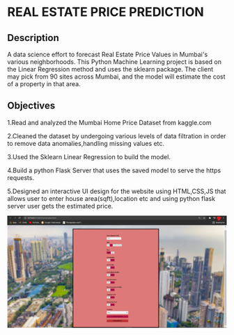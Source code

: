 # REAL ESTATE PRICE PREDICTION

## Description
A data science effort to forecast Real Estate Price Values in Mumbai's various neighborhoods. This Python Machine Learning project is based on the Linear Regression method and uses the sklearn package. The client may pick from 90 sites across Mumbai, and the model will estimate the cost of a property in that area.

## Objectives
1.Read and analyzed the Mumbai Home Price Dataset from kaggle.com

2.Cleaned the dataset by undergoing various levels of data filtration in order to remove data anomalies,handling missing values etc.

3.Used the Sklearn Linear Regression to build the model.

4.Build a python Flask Server that uses the saved model to serve the https requests.

5.Designed an interactive UI design for the website using HTML,CSS,JS that allows user to enter house area(sqft),location etc and using python flask server user gets the estimated price.

![ss](./assets/screenshot.png)
